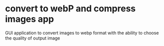 # convert to webP and compress images app
 GUI application to convert images to webp format with the ability to choose the quality of output image
